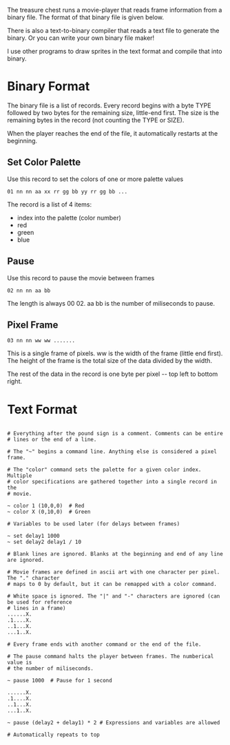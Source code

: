 The treasure chest runs a movie-player that reads frame information from a binary
file. The format of that binary file is given below.

There is also a text-to-binary compiler that reads a text file to generate the binary.
Or you can write your own binary file maker!

I use other programs to draw sprites in the text format and compile that into binary.

# Binary Format

The binary file is a list of records. Every record begins with a byte TYPE followed
by two bytes for the remaining size, little-end first. The size is the remaining
bytes in the record (not counting the TYPE or SIZE).

When the player reaches the end of the file, it automatically restarts at the beginning.

## Set Color Palette

Use this record to set the colors of one or more palette values

```
01 nn nn aa xx rr gg bb yy rr gg bb ...
```

The record is a list of 4 items:
  - index into the palette (color number)
  - red
  - green
  - blue

## Pause

Use this record to pause the movie between frames

```
02 nn nn aa bb
```

The length is always 00 02. aa bb is the number of miliseconds to pause.

## Pixel Frame

```
03 nn nn ww ww .......
```

This is a single frame of pixels. ww is the width of the frame (little end first). The height of the
frame is the total size of the data divided by the width.

The rest of the data in the record is one byte per pixel -- top left to bottom right.

# Text Format

```

# Everything after the pound sign is a comment. Comments can be entire
# lines or the end of a line.

# The "~" begins a command line. Anything else is considered a pixel frame.

# The "color" command sets the palette for a given color index. Multiple
# color specifications are gathered together into a single record in the
# movie.

~ color 1 (10,0,0)  # Red
~ color X (0,10,0)  # Green

# Variables to be used later (for delays between frames)

~ set delay1 1000
~ set delay2 delay1 / 10

# Blank lines are ignored. Blanks at the beginning and end of any line are ignored.

# Movie frames are defined in ascii art with one character per pixel. The "." character
# maps to 0 by default, but it can be remapped with a color command.

# White space is ignored. The "|" and "-" characters are ignored (can be used for reference
# lines in a frame)
......X.
.1....X.
..1...X.
...1..X.

# Every frame ends with another command or the end of the file.

# The pause command halts the player between frames. The numberical value is 
# the number of miliseconds.

~ pause 1000  # Pause for 1 second

......X.
.1....X.
..1...X.
...1..X.

~ pause (delay2 + delay1) * 2 # Expressions and variables are allowed

# Automatically repeats to top
```


